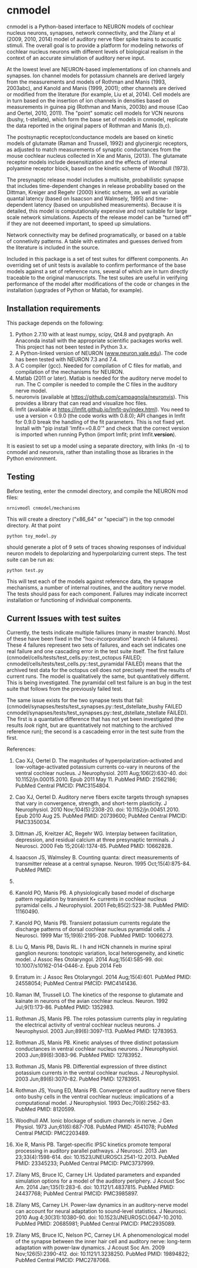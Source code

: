 cnmodel
=======

cnmodel is a Python-based interface to NEURON models of cochlear nucleus neurons, synapses, network connectivity, and the Zilany et al (2009, 2010, 2014) model of auditory nerve fiber spike trains to acoustic stimuli. The overall goal is to provide a platform for modeling networks of cochlear nucleus neurons with different levels of biological realism in the context of an accurate simulation of auditory nerve input.

At the lowest level are NEURON-based implementations of ion channels and synapses. Ion channel models for potassium channels are derived largely from the measurements and models of Rothman and Manis (1993, 2003abc), and Kanold and Manis (1999, 2001); other channels are derived or modified from the literature (for example, Liu et al, 2014). Cell models are in turn based on the insertion of ion channels in densities based on measurements in guinea pig (Rothman and Manis, 2003b) and mouse (Cao and Oertel, 2010, 2011). The "point" somatic cell models for VCN neurons (bushy, t-stellate), which form the base set of models in cnmodel, replicate the data reported in the original papers of Rothman and Manis (b,c). 

The postsynaptic receptor/conductance models are based on kinetic models of glutamate (Raman and Trussell, 1992) and glycinergic receptors, as adjusted to match measurements of synaptic conductances from the mouse cochlear nucleus collected in Xie and Manis, (2013). The glutamate receptor models include desensitization and the effects of internal polyamine receptor block, based on the kinetic scheme of Woodhull (1973).

The presynaptic release model includes a multisite, probabilistic synapse that includes time-dependent changes in release probability based on the Dittman, Kreiger and Regehr (2000) kinetic scheme, as well as variable quantal latency (based on Isaacson and Walmsely, 1995) and time-dependent latency (based on unpublished measurements). Because it is detailed, this model is computationally expensive and not suitable for large scale network simulations. Aspects of the release model can be "turned off" if they are not deeemed important, to speed up simulations.

Network connectivity may be defined programatically, or based on a table of connetivity patterns. A table with estimates and guesses derived from the literature is included in the source. 

Included in this package is a set of test suites for different components. An overriding set of unit tests is available to confirm performance of the base models against a set of reference runs, several of which are in turn directly traceable to the original manuscripts. The test suites are useful in verifying performance of the model after modifications of the code or changes in the installation (upgrades of Python or Matlab, for example). 

Installation requirements
-------------------------
This package depends on the following:

   1. Python 2.7.10 with at least numpy, scipy, Qt4.8 and pyqtgraph. An Anaconda install with the appropriate scientific packages works well. This project has not been tested in Python 3.x.
   2. A Python-linked version of NEURON (www.neuron.yale.edu). The code has been tested with NEURON 7.3 and 7.4.
   3. A C compiler (gcc). Needed for compilation of C files for matlab, and compilation of the mechanisms for NEURON.
   4. Matlab (2011 or later). Matlab is needed for the auditory nerve model to run. The C compiler is needed to compile the C files in the auditory nerve model. 
   5. neuronvis (available at https://github.com/campagnola/neuronvis). This provides a library that can read and visualize hoc files.
   6. lmfit (avaliable at https://lmfit.github.io/lmfit-py/index.html). You need to use a version < 0.9.0 (the code works with 0.8.0); API changes in lmfit for 0.9.0 break the handling of the fit parameters. This is not fixed yet. Install with "pip install 'lmfit==0.8.0'" and check that the correct version is imported when running Python (import lmfit; print lmfit.__version__). 

It is easiest to set up a model using a separate directory, with links (ln -s) to cnmodel and neuronvis, rather than installing those as libraries in the Python environment.

Testing
-------
Before testing, enter the cnmodel directory, and compile the NEURON mod files:

    nrnivmodl cnmodel/mechanisms

This will create a directory ("x86_64" or "special") in the top cnmodel directory. At that point

    python toy_model.py
     
should generate a plot of 9 sets of traces showing responses of individual neuron models to depolarizing and hyperpolarizing current steps.
The test suite can be run as:

    python test.py


This will test each of the models against reference data, the synapse mechanisms, a number of internal routines, and the auditory nerve model. The tests should pass for each component. Failures may indicate incorrect installation or functioning of individual components.

Current Issues with test suites
-------------------------------

Currently, the tests indicate multiple failiures (many in master branch). Most of these have been fixed in the "hoc-incorporation" branch (4 failures). These 4 failures represent two sets of failures, and each set indicates one real failure and one cascading error in the test suite itself. The first failure (cnmodel/cells/tests/test_cells.py::test_octopus FAILED; cnmodel/cells/tests/test_cells.py::test_pyramidal FAILED) means that the archived test data for the octopus cell does not precisely meet the results of current runs. The model is qualitatively the same, but quantitatively differnt. This is being investigated. The pyramidal cell test failure is an bug in the test suite that follows from the previously failed test.

The same issue exists for the two synapse tests that fail: (cnmodel/synapses/tests/test_synapses.py::test_dstellate_bushy FAILED
cnmodel/synapses/tests/test_synapses.py::test_dstellate_tstellate FAILED). The first is a quantative difference that has not yet been investigated (the results *look* right, but are quantitatively not matching to the archived reference run); the second is a cascadeing error in the test suite from the first. 


References:

1.   Cao XJ, Oertel D. The magnitudes of hyperpolarization-activated and
low-voltage-activated potassium currents co-vary in neurons of the ventral
cochlear nucleus. J Neurophysiol. 2011 Aug;106(2):630-40. doi:
10.1152/jn.00015.2010. Epub 2011 May 11. PubMed PMID: 21562186; PubMed Central
PMCID: PMC3154804.

2.   Cao XJ, Oertel D. Auditory nerve fibers excite targets through synapses that
vary in convergence, strength, and short-term plasticity. J Neurophysiol. 2010
Nov;104(5):2308-20. doi: 10.1152/jn.00451.2010. Epub 2010 Aug 25. PubMed PMID:
20739600; PubMed Central PMCID: PMC3350034.

3.   Dittman JS, Kreitzer AC, Regehr WG. Interplay between facilitation, depression, and residual calcium at three presynaptic terminals. J Neurosci. 2000 Feb 15;20(4):1374-85. PubMed PMID: 10662828.

1. Isaacson JS, Walmsley B. Counting quanta: direct measurements of transmitter
release at a central synapse. Neuron. 1995 Oct;15(4):875-84. PubMed PMID:
7576636.

4.   Kanold PO, Manis PB. A physiologically based model of discharge pattern
regulation by transient K+ currents in cochlear nucleus pyramidal cells. J
Neurophysiol. 2001 Feb;85(2):523-38. PubMed PMID: 11160490.


5.  Kanold PO, Manis PB. Transient potassium currents regulate the discharge
patterns of dorsal cochlear nucleus pyramidal cells. J Neurosci. 1999 Mar
15;19(6):2195-208. PubMed PMID: 10066273.

6.   Liu Q, Manis PB, Davis RL. I h and HCN channels in murine spiral ganglion
neurons: tonotopic variation, local heterogeneity, and kinetic model. J Assoc Res
Otolaryngol. 2014 Aug;15(4):585-99. doi: 10.1007/s10162-014-0446-z. Epub 2014 Feb
21. Erratum in: J Assoc Res Otolaryngol. 2014 Aug;15(4):601. PubMed PMID:
24558054; PubMed Central PMCID: PMC4141436.

7.   Raman IM, Trussell LO. The kinetics of the response to glutamate and kainate
in neurons of the avian cochlear nucleus. Neuron. 1992 Jul;9(1):173-86. PubMed
PMID: 1352983.

8.   Rothman JS, Manis PB. The roles potassium currents play in regulating the
electrical activity of ventral cochlear nucleus neurons. J Neurophysiol. 2003
Jun;89(6):3097-113. PubMed PMID: 12783953.

9.  Rothman JS, Manis PB. Kinetic analyses of three distinct potassium
conductances in ventral cochlear nucleus neurons. J Neurophysiol. 2003
Jun;89(6):3083-96. PubMed PMID: 12783952.

10.   Rothman JS, Manis PB. Differential expression of three distinct potassium
currents in the ventral cochlear nucleus. J Neurophysiol. 2003 Jun;89(6):3070-82.
PubMed PMID: 12783951.


11.   Rothman JS, Young ED, Manis PB. Convergence of auditory nerve fibers onto
bushy cells in the ventral cochlear nucleus: implications of a computational
model. J Neurophysiol. 1993 Dec;70(6):2562-83. PubMed PMID: 8120599.

12.   Woodhull AM. Ionic blockage of sodium channels in nerve. J Gen Physiol. 1973
Jun;61(6):687-708. PubMed PMID: 4541078; PubMed Central PMCID: PMC2203489.

13.   Xie R, Manis PB. Target-specific IPSC kinetics promote temporal processing in 
auditory parallel pathways. J Neurosci. 2013 Jan 23;33(4):1598-614. doi:
10.1523/JNEUROSCI.2541-12.2013. PubMed PMID: 23345233; PubMed Central PMCID:
PMC3737999.

14.   Zilany MS, Bruce IC, Carney LH. Updated parameters and expanded simulation
options for a model of the auditory periphery. J Acoust Soc Am. 2014
Jan;135(1):283-6. doi: 10.1121/1.4837815. PubMed PMID: 24437768; PubMed Central
PMCID: PMC3985897.

15.   Zilany MS, Carney LH. Power-law dynamics in an auditory-nerve model can
account for neural adaptation to sound-level statistics. J Neurosci. 2010 Aug
4;30(31):10380-90. doi: 10.1523/JNEUROSCI.0647-10.2010. PubMed PMID: 20685981;
PubMed Central PMCID: PMC2935089.


16.   Zilany MS, Bruce IC, Nelson PC, Carney LH. A phenomenological model of the
synapse between the inner hair cell and auditory nerve: long-term adaptation with
power-law dynamics. J Acoust Soc Am. 2009 Nov;126(5):2390-412. doi:
10.1121/1.3238250. PubMed PMID: 19894822; PubMed Central PMCID: PMC2787068.





